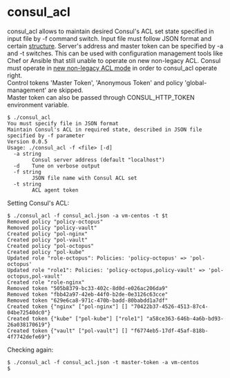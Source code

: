 # consul_acl

consul_acl allows to maintain desired Consul's ACL set state specified in input file by -f command switch.
Input file must follow JSON format and certain [structure](consul_acl.json). Server's address and master token can be specified by -a and -t switches.
This can be used with configuration management tools like Chef or Ansible that still unable to operate on new non-legacy ACL.
Consul must operate in [new non-legacy ACL mode](https://github.com/hashicorp/consul/blob/master/CHANGELOG.md#140-november-14-2018) in order to consul_acl operate right.\
Control tokens 'Master Token', 'Anonymous Token' and policy 'global-management' are skipped.\
Master token can also be passed through CONSUL_HTTP_TOKEN environment variable.

```shell
$ ./consul_acl 
You must specify file in JSON format
Maintain Consul's ACL in required state, described in JSON file specified by -f parameter
Version 0.0.5
Usage: ./consul_acl -f <file> [-d]
  -a string
    	Consul server address (default "localhost")
  -d	Tune on verbose output
  -f string
    	JSON file name with Consul ACL set
  -t string
    	ACL agent token

```

Setting Consul's ACL:
```shell
$ ./consul_acl -f consul_acl.json -a vm-centos -t $t
Removed policy "policy-octopus"
Removed policy "policy-vault"
Created policy "pol-nginx"
Created policy "pol-vault"
Created policy "pol-octopus"
Created policy "pol-kube"
Updated role "role-octopus": Policies: 'policy-octopus' => 'pol-octopus'
Updated role "role1": Policies: 'policy-octopus,policy-vault' => 'pol-octopus,pol-vault'
Created role "role-nginx"
Removed token "505b8379-bc33-402c-8d0d-e026ac206da9"
Removed token "fbb42a97-42eb-44f0-b2de-0e3126c63cce"
Removed token "629e6ca8-971c-470b-badd-80babdd1a7df"
Created token {"nginx" ["pol-nginx"] [] "70422b37-4526-4513-87c4-04be72540dc0"}
Created token {"kube" ["pol-kube"] ["role1"] "a58ce363-646b-4a6b-bd93-26a038170619"}
Created token {"vault" ["pol-vault"] [] "f6774eb5-17df-45af-818b-4f7742defe69"}
```

Checking again:
```shell
$ ./consul_acl -f consul_acl.json -t master-token -a vm-centos
$
```
